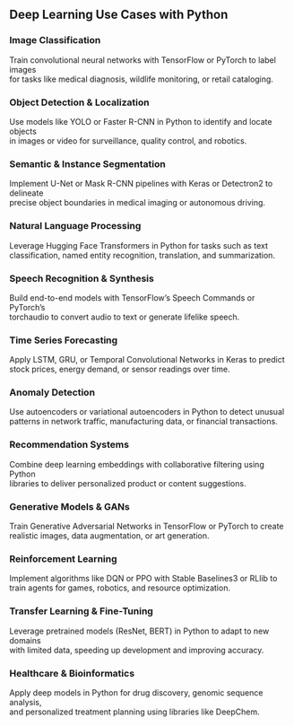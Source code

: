## Deep Learning Use Cases with Python

### Image Classification  
Train convolutional neural networks with TensorFlow or PyTorch to label images  
for tasks like medical diagnosis, wildlife monitoring, or retail cataloging.

### Object Detection & Localization  
Use models like YOLO or Faster R-CNN in Python to identify and locate objects  
in images or video for surveillance, quality control, and robotics.

### Semantic & Instance Segmentation  
Implement U-Net or Mask R-CNN pipelines with Keras or Detectron2 to delineate  
precise object boundaries in medical imaging or autonomous driving.

### Natural Language Processing  
Leverage Hugging Face Transformers in Python for tasks such as text  
classification, named entity recognition, translation, and summarization.

### Speech Recognition & Synthesis  
Build end-to-end models with TensorFlow’s Speech Commands or PyTorch’s  
torchaudio to convert audio to text or generate lifelike speech.

### Time Series Forecasting  
Apply LSTM, GRU, or Temporal Convolutional Networks in Keras to predict  
stock prices, energy demand, or sensor readings over time.

### Anomaly Detection  
Use autoencoders or variational autoencoders in Python to detect unusual  
patterns in network traffic, manufacturing data, or financial transactions.

### Recommendation Systems  
Combine deep learning embeddings with collaborative filtering using Python  
libraries to deliver personalized product or content suggestions.

### Generative Models & GANs  
Train Generative Adversarial Networks in TensorFlow or PyTorch to create  
realistic images, data augmentation, or art generation.

### Reinforcement Learning  
Implement algorithms like DQN or PPO with Stable Baselines3 or RLlib to  
train agents for games, robotics, and resource optimization.

### Transfer Learning & Fine-Tuning  
Leverage pretrained models (ResNet, BERT) in Python to adapt to new domains  
with limited data, speeding up development and improving accuracy.

### Healthcare & Bioinformatics  
Apply deep models in Python for drug discovery, genomic sequence analysis,  
and personalized treatment planning using libraries like DeepChem.
